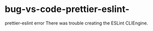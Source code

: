 # bug-vs-code-prettier-eslint-
prettier-eslint error There was trouble creating the ESLint CLIEngine.
